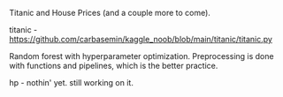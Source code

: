 Titanic and House Prices (and a couple more to come).

titanic - https://github.com/carbasemin/kaggle_noob/blob/main/titanic/titanic.py

Random forest with hyperparameter optimization. Preprocessing is done with functions and pipelines, which is the better practice.

hp - nothin' yet. still working on it.
